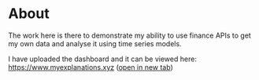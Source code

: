 # About

The work here is there to demonstrate my ability to use finance APIs to get my own data and analyse it using time series models.

I have uploaded the dashboard and it can be viewed here: https://www.myexplanations.xyz ([open in new tab](https://www.myexplanations.xyz))

